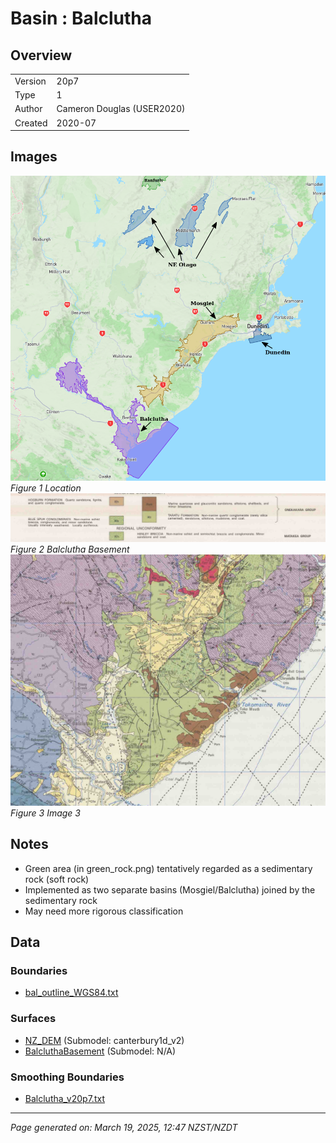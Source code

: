 # Basin : Balclutha

## Overview
|         |                     |
|---------|---------------------|
| Version | 20p7           |
| Type    | 1        |
| Author  | Cameron Douglas (USER2020)            |
| Created | 2020-07           |


## Images
![](../images/basins/SI_se.png)
*Figure 1 Location*
![](../images/basins/green_class.png)
*Figure 2 Balclutha Basement*
![](../images/basins/green_rock.png)
*Figure 3 Image 3*

## Notes
- Green area (in green_rock.png) tentatively regarded as a sedimentary rock (soft rock)
- Implemented as two separate basins (Mosgiel/Balclutha) joined by the sedimentary rock
- May need more rigorous classification

## Data
### Boundaries
- [bal_outline_WGS84.txt](../../velocity_modelling/Data/USER20_BASINS/bal_outline_WGS84.txt)

### Surfaces
- [NZ_DEM](../../velocity_modelling/Data/DEM/NZ_DEM_HD.in) (Submodel: canterbury1d_v2)
- [BalcluthaBasement](../../velocity_modelling/Data/USER20_BASINS/bal_proj_WGS84.in) (Submodel: N/A)

### Smoothing Boundaries
- [Balclutha_v20p7.txt](../../velocity_modelling/Data/Boundaries/Smoothing/Balclutha_v20p7.txt)

---
*Page generated on: March 19, 2025, 12:47 NZST/NZDT*
